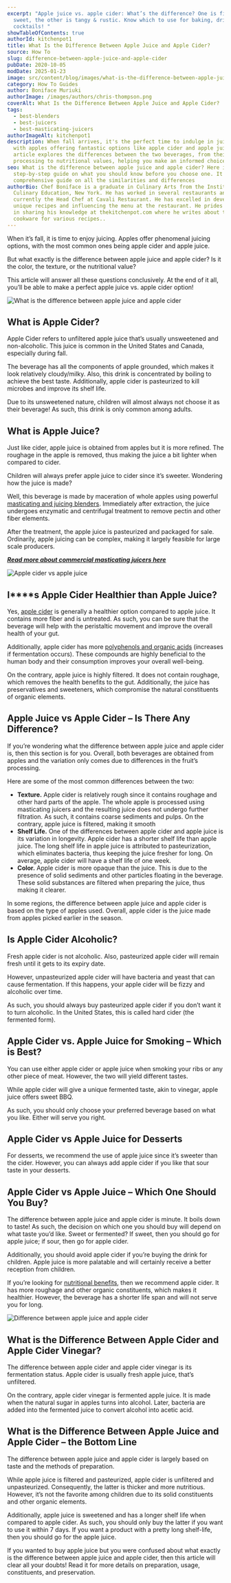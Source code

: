 ```yaml
---
excerpt: "Apple juice vs. apple cider: What’s the difference? One is filtered &
  sweet, the other is tangy & rustic. Know which to use for baking, drinking &
  cocktails! "
showTableOfContents: true
authorId: kitchenpot1
title: What Is the Difference Between Apple Juice and Apple Cider?
source: How To
slug: difference-between-apple-juice-and-apple-cider
pubDate: 2020-10-05
modDate: 2025-01-23
image: src/content/blog/images/what-is-the-difference-between-apple-juice-and-apple-cider-chowhound.png
category: How To Guides
author: Boniface Muriuki
authorImage: /images/authors/chris-thompson.png
coverAlt: What Is the Difference Between Apple Juice and Apple Cider?
tags:
  - best-blenders
  - best-juicers
  - best-masticating-juicers
authorImageAlt: kitchenpot1
description: When fall arrives, it's the perfect time to indulge in juicing,
  with apples offering fantastic options like apple cider and apple juice. This
  article explores the differences between the two beverages, from their
  processing to nutritional values, helping you make an informed choice
seo: What is the difference between apple juice and apple cider? Here is a
  step-by-step guide on what you should know before you choose one. It offers a
  comprehensive guide on all the similarities and differences
authorBio: Chef Boniface is a graduate in Culinary Arts from the Institute of
  Culinary Education, New York. He has worked in several restaurants and is
  currently the Head Chef at Cavali Restaurant. He has excelled in developing
  unique recipes and influencing the menu at the restaurant. He prides himself
  in sharing his knowledge at thekitchenpot.com where he writes about the best
  cookware for various recipes..
---
```


When it’s fall, it is time to enjoy juicing. Apples offer phenomenal juicing options, with the most common ones being apple cider and apple juice.

But what exactly is the difference between apple juice and apple cider? Is it the color, the texture, or the nutritional value?

This article will answer all these questions conclusively. At the end of it all, you’ll be able to make a perfect apple juice vs. apple cider option! 

![What is the difference between apple juice and apple cider](images/portablegasgrill.jpg)

## **What is Apple Cider?**

Apple Cider refers to unfiltered apple juice that’s usually unsweetened and non-alcoholic. This juice is common in the United States and Canada, especially during fall.

The beverage has all the components of apple grounded, which makes it look relatively cloudy/milky. Also, this drink is concentrated by boiling to achieve the best taste. Additionally, apple cider is pasteurized to kill microbes and improve its shelf life. 

Due to its unsweetened nature, children will almost always not choose it as their beverage! As such, this drink is only common among adults. 

## **What is Apple Juice?**

Just like cider, apple juice is obtained from apples but it is more refined. The roughage in the apple is removed, thus making the juice a bit lighter when compared to cider. 

Children will always prefer apple juice to cider since it’s sweeter. Wondering how the juice is made?

Well, this beverage is made by maceration of whole apples using powerful [masticating and juicing blenders](https://thekitchenpot.com/blog/top-5-best-juicers//). Immediately after extraction, the juice undergoes enzymatic and centrifugal treatment to remove pectin and other fiber elements. 

After the treatment, the apple juice is pasteurized and packaged for sale. Ordinarily, apple juicing can be complex, making it largely feasible for large scale producers. 

[***Read more about commercial masticating juicers here***](https://thekitchenpot.com/blog/best-commercial-masticating-juicer//) 

![Apple cider vs apple juice](images/portablegasgrill.jpg)

## **I****s Apple Cider Healthier than Apple Juice?**

Yes, [apple cider](https://www.countryliving.com/food-drinks/a28634446/apple-cider-vs-apple-juice-difference/) is generally a healthier option compared to apple juice. It contains more fiber and is untreated. As such, you can be sure that the beverage will help with the peristaltic movement and improve the overall health of your gut. 

Additionally, apple cider has more [polyphenols and organic acids](https://onlinelibrary.wiley.com/doi/full/10.1002/jsfa.6639) (increases if fermentation occurs). These compounds are highly beneficial to the human body and their consumption improves your overall well-being.

On the contrary, apple juice is highly filtered. It does not contain roughage, which removes the health benefits to the gut. Additionally, the juice has preservatives and sweeteners, which compromise the natural constituents of organic elements. 

## **Apple Juice vs Apple Cider – Is There Any Difference?**

If you’re wondering what the difference between apple juice and apple cider is, then this section is for you. Overall, both beverages are obtained from apples and the variation only comes due to differences in the fruit’s processing. 

Here are some of the most common differences between the two:

-   **Texture.** Apple cider is relatively rough since it contains roughage and other hard parts of the apple. The whole apple is processed using masticating juicers and the resulting juice does not undergo further filtration. As such, it contains coarse sediments and pulps. On the contrary, apple juice is filtered, making it smooth
-   **Shelf Life.** One of the differences between apple cider and apple juice is its variation in longevity. Apple cider has a shorter shelf life than apple juice. The long shelf life in apple juice is attributed to pasteurization, which eliminates bacteria, thus keeping the juice fresher for long. On average, apple cider will have a shelf life of one week. 
-   **Color.** Apple cider is more opaque than the juice. This is due to the presence of solid sediments and other particles floating in the beverage. These solid substances are filtered when preparing the juice, thus making it clearer. 

In some regions, the difference between apple juice and apple cider is based on the type of apples used. Overall, apple cider is the juice made from apples picked earlier in the season. 

## **Is Apple Cider Alcoholic?**

Fresh apple cider is not alcoholic. Also, pasteurized apple cider will remain fresh until it gets to its expiry date.

However, unpasteurized apple cider will have bacteria and yeast that can cause fermentation. If this happens, your apple cider will be fizzy and alcoholic over time. 

As such, you should always buy pasteurized apple cider if you don’t want it to turn alcoholic. In the United States, this is called hard cider (the fermented form).

## **Apple Cider vs. Apple Juice for Smoking – Which is Best?**

You can use either apple cider or apple juice when smoking your ribs or any other piece of meat. However, the two will yield different tastes.

While apple cider will give a unique fermented taste, akin to vinegar, apple juice offers sweet BBQ. 

As such, you should only choose your preferred beverage based on what you like. Either will serve you right. 

## **Apple Cider vs Apple Juice for Desserts**

For desserts, we recommend the use of apple juice since it’s sweeter than the cider. However, you can always add apple cider if you like that sour taste in your desserts. 

## **Apple Cider vs Apple Juice – Which One Should You Buy?**

The difference between apple juice and apple cider is minute. It boils down to taste! As such, the decision on which one you should buy will depend on what taste you’d like. Sweet or fermented? If sweet, then you should go for apple juice; if sour, then go for apple cider.

Additionally, you should avoid apple cider if you’re buying the drink for children. Apple juice is more palatable and will certainly receive a better reception from children. 

If you’re looking for [nutritional benefits](https://www.healthline.com/nutrition/6-proven-health-benefits-of-apple-cider-vinegar), then we recommend apple cider. It has more roughage and other organic constituents, which makes it healthier. However, the beverage has a shorter life span and will not serve you for long.

![Difference between apple juice and apple cider](images/portablegasgrill.jpg)

## **What is the Difference Between Apple Cider and Apple Cider Vinegar?**

The difference between apple cider and apple cider vinegar is its fermentation status. Apple cider is usually fresh apple juice, that’s unfiltered. 

On the contrary, apple cider vinegar is fermented apple juice. It is made when the natural sugar in apples turns into alcohol. Later, bacteria are added into the fermented juice to convert alcohol into acetic acid. 

## **What is the Difference Between Apple Juice and Apple Cider – the Bottom Line**

The difference between apple juice and apple cider is largely based on taste and the methods of preparation. 

While apple juice is filtered and pasteurized, apple cider is unfiltered and unpasteurized. Consequently, the latter is thicker and more nutritious. However, it’s not the favorite among children due to its solid constituents and other organic elements. 

Additionally, apple juice is sweetened and has a longer shelf life when compared to apple cider. As such, you should only buy the latter if you want to use it within 7 days. If you want a product with a pretty long shelf-life, then you should go for the apple juice. 

If you wanted to buy apple juice but you were confused about what exactly is the difference between apple juice and apple cider, then this article will clear all your doubts! Read it for more details on preparation, usage, constituents, and preservation.
